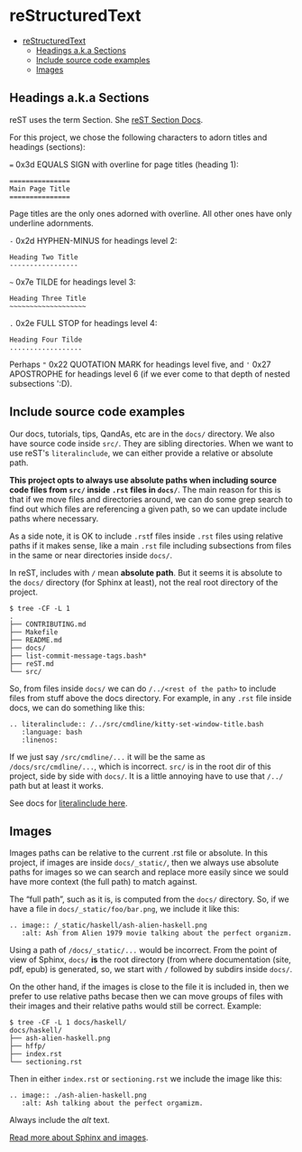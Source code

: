# reStructuredText

- [reStructuredText](#restructuredtext)
  - [Headings a.k.a Sections](#headings-aka-sections)
  - [Include source code examples](#include-source-code-examples)
  - [Images](#images)

## Headings a.k.a Sections

reST uses the term Section. She
[reST Section Docs](https://docutils.sourceforge.io/docs/ref/rst/restructuredtext.html#sections).

For this project, we chose the following characters to adorn titles and
headings (sections):

`=` 0x3d EQUALS SIGN with overline for page titles (heading 1):

```
===============
Main Page Title
===============
```

Page titles are the only ones adorned with overline. All other ones
have only underline adornments.

`-` 0x2d HYPHEN-MINUS for headings level 2:

```
Heading Two Title
-----------------
```

`~` 0x7e TILDE for headings level 3:

```
Heading Three Title
~~~~~~~~~~~~~~~~~~~
```

`.` 0x2e FULL STOP for headings level 4:

```
Heading Four Tilde
..................
```

Perhaps `"` 0x22 QUOTATION MARK for headings level five, and `'` 0x27
APOSTROPHE for headings level 6 (if we ever come to that depth of
nested subsections ':D).

## Include source code examples

Our docs, tutorials, tips, QandAs, etc are in the `docs/`
directory. We also have source code inside `src/`. They are sibling
directories. When we want to use reST's `literalinclude`, we can
either provide a relative or absolute path.

**This project opts to always use absolute paths when including source
code files from `src/` inside `.rst` files in `docs/`**. The main
reason for this is that if we move files and directories around, we
can do some grep search to find out which files are referencing a
given path, so we can update include paths where necessary.

As a side note, it is OK to include `.rst`f files inside `.rst` files
using relative paths if it makes sense, like a main `.rst` file
including subsections from files in the same or near directories
inside `docs/`.

In reST, includes with `/` mean **absolute path**. But it seems it is
absolute to the `docs/` directory (for Sphinx at least), not the real
root directory of the project.

```
$ tree -CF -L 1
.
├── CONTRIBUTING.md
├── Makefile
├── README.md
├── docs/
├── list-commit-message-tags.bash*
├── reST.md
└── src/
```

So, from files inside `docs/` we can do `/../<rest of the path>` to
include files from stuff above the docs directory. For example, in any
`.rst` file inside docs, we can do something like this:

```
.. literalinclude:: /../src/cmdline/kitty-set-window-title.bash
   :language: bash
   :linenos:
```

If we just say `/src/cmdline/...` it will be the same as
`/docs/src/cmdline/...`, which is incorrect. `src/` is in the root dir
of this project, side by side with `docs/`. It is a little annoying
have to use that `/../` path but at least it works.

See docs for
[literalinclude here](https://www.sphinx-doc.org/en/master/usage/restructuredtext/directives.html#directive-literalinclude).

## Images

Images paths can be relative to the current .rst file or absolute. In
this project, if images are inside ``docs/_static/``, then we always
use absolute paths for images so we can search and replace more easily
since we sould have more context (the full path) to match against.

The “full path”, such as it is, is computed from the ``docs/``
directory. So, if we have a file in ``docs/_static/foo/bar.png``, we
include it like this:

    .. image:: /_static/haskell/ash-alien-haskell.png
       :alt: Ash from Alien 1979 movie talking about the perfect organizm.

Using a path of ``/docs/_static/...`` would be incorrect. From the
point of view of Sphinx, ``docs/`` **is** the root directory (from
where documentation (site, pdf, epub) is generated, so, we start with
`/` followed by subdirs inside ``docs/``.

On the other hand, if the images is close to the file it is included
in, then we prefer to use relative paths becase then we can move
groups of files with their images and their relative paths would still
be correct. Example:

    $ tree -CF -L 1 docs/haskell/
    docs/haskell/
    ├── ash-alien-haskell.png
    ├── hffp/
    ├── index.rst
    └── sectioning.rst

Then in either ``index.rst`` or ``sectioning.rst`` we include the
image like this:

    .. image:: ./ash-alien-haskell.png
       :alt: Ash talking about the perfect orgamizm.

Always include the *alt* text.

[Read more about Sphinx and images](https://www.sphinx-doc.org/en/master/usage/restructuredtext/basics.html#images).

